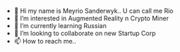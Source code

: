 - 👋 Hi my name is Meyrio Sanderwyk.. U can call me Rio
- 👀 I’m interested in Augmented Reality n Crypto Miner
- 🌱 I’m currently learning Russian
- 💞️ I’m looking to collaborate on new Startup Corp
- 📫 How to reach me..

<!---
MeyrioSanderwyk/MeyrioSanderwyk is a ✨ special ✨ repository because its `README.md` (this file) appears on your GitHub profile.
You can click the Preview link to take a look at your changes.
--->
